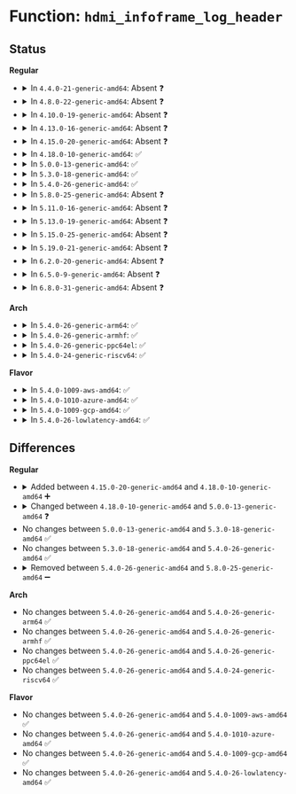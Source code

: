 # Function: <code>hdmi_infoframe_log_header</code>

## Status
<b>Regular</b>
<ul>
<li>
<details>
<summary>In <code>4.4.0-21-generic-amd64</code>: Absent ❓</summary>

```json
{
  "name": "hdmi_infoframe_log_header",
  "collision_type": "Unique Static",
  "inline_type": "Selective",
  "funcs": [
    {
      "addr": 18446744071583419328,
      "name": "hdmi_infoframe_log_header",
      "external": false,
      "loc": "drivers/video/hdmi.c:464",
      "file": "drivers/video/hdmi.c",
      "inline": "not declared, inlined",
      "caller_inline": [],
      "caller_func": [
        "drivers/video/hdmi.c:hdmi_infoframe_log",
        "drivers/video/hdmi.c:hdmi_infoframe_log",
        "drivers/video/hdmi.c:hdmi_infoframe_log",
        "drivers/video/hdmi.c:hdmi_infoframe_log"
      ]
    }
  ],
  "symbols": [
    {
      "addr": 18446744071583419328,
      "name": "hdmi_infoframe_log_header.isra.1",
      "section": ".text",
      "bind": "STB_LOCAL",
      "size": 72
    }
  ]
}
```
</details>
</li>
<li>
<details>
<summary>In <code>4.8.0-22-generic-amd64</code>: Absent ❓</summary>

```json
{
  "name": "hdmi_infoframe_log_header",
  "collision_type": "Unique Static",
  "inline_type": "Selective",
  "funcs": [
    {
      "addr": 18446744071583739280,
      "name": "hdmi_infoframe_log_header",
      "external": false,
      "loc": "drivers/video/hdmi.c:464",
      "file": "drivers/video/hdmi.c",
      "inline": "not declared, inlined",
      "caller_inline": [],
      "caller_func": [
        "drivers/video/hdmi.c:hdmi_infoframe_log",
        "drivers/video/hdmi.c:hdmi_infoframe_log",
        "drivers/video/hdmi.c:hdmi_infoframe_log",
        "drivers/video/hdmi.c:hdmi_infoframe_log"
      ]
    }
  ],
  "symbols": [
    {
      "addr": 18446744071583739280,
      "name": "hdmi_infoframe_log_header.isra.1",
      "section": ".text",
      "bind": "STB_LOCAL",
      "size": 72
    }
  ]
}
```
</details>
</li>
<li>
<details>
<summary>In <code>4.10.0-19-generic-amd64</code>: Absent ❓</summary>

```json
{
  "name": "hdmi_infoframe_log_header",
  "collision_type": "Unique Static",
  "inline_type": "Selective",
  "funcs": [
    {
      "addr": 18446744071583878816,
      "name": "hdmi_infoframe_log_header",
      "external": false,
      "loc": "drivers/video/hdmi.c:464",
      "file": "drivers/video/hdmi.c",
      "inline": "not declared, inlined",
      "caller_inline": [],
      "caller_func": [
        "drivers/video/hdmi.c:hdmi_infoframe_log",
        "drivers/video/hdmi.c:hdmi_infoframe_log",
        "drivers/video/hdmi.c:hdmi_infoframe_log",
        "drivers/video/hdmi.c:hdmi_infoframe_log"
      ]
    }
  ],
  "symbols": [
    {
      "addr": 18446744071583878816,
      "name": "hdmi_infoframe_log_header.isra.1",
      "section": ".text",
      "bind": "STB_LOCAL",
      "size": 72
    }
  ]
}
```
</details>
</li>
<li>
<details>
<summary>In <code>4.13.0-16-generic-amd64</code>: Absent ❓</summary>

```json
{
  "name": "hdmi_infoframe_log_header",
  "collision_type": "Unique Static",
  "inline_type": "Selective",
  "funcs": [
    {
      "addr": 18446744071583927440,
      "name": "hdmi_infoframe_log_header",
      "external": false,
      "loc": "drivers/video/hdmi.c:464",
      "file": "drivers/video/hdmi.c",
      "inline": "not declared, inlined",
      "caller_inline": [],
      "caller_func": [
        "drivers/video/hdmi.c:hdmi_infoframe_log",
        "drivers/video/hdmi.c:hdmi_infoframe_log",
        "drivers/video/hdmi.c:hdmi_infoframe_log",
        "drivers/video/hdmi.c:hdmi_infoframe_log"
      ]
    }
  ],
  "symbols": [
    {
      "addr": 18446744071583927440,
      "name": "hdmi_infoframe_log_header.isra.0",
      "section": ".text",
      "bind": "STB_LOCAL",
      "size": 72
    }
  ]
}
```
</details>
</li>
<li>
<details>
<summary>In <code>4.15.0-20-generic-amd64</code>: Absent ❓</summary>

```json
{
  "name": "hdmi_infoframe_log_header",
  "collision_type": "Unique Static",
  "inline_type": "Selective",
  "funcs": [
    {
      "addr": 18446744071584190144,
      "name": "hdmi_infoframe_log_header",
      "external": false,
      "loc": "drivers/video/hdmi.c:469",
      "file": "drivers/video/hdmi.c",
      "inline": "not declared, inlined",
      "caller_inline": [],
      "caller_func": [
        "drivers/video/hdmi.c:hdmi_infoframe_log",
        "drivers/video/hdmi.c:hdmi_infoframe_log",
        "drivers/video/hdmi.c:hdmi_infoframe_log",
        "drivers/video/hdmi.c:hdmi_infoframe_log"
      ]
    }
  ],
  "symbols": [
    {
      "addr": 18446744071584190144,
      "name": "hdmi_infoframe_log_header.isra.1",
      "section": ".text",
      "bind": "STB_LOCAL",
      "size": 72
    }
  ]
}
```
</details>
</li>
<li>
<details>
<summary>In <code>4.18.0-10-generic-amd64</code>: ✅</summary>

```c
void hdmi_infoframe_log_header(const char * level, struct device * dev, struct hdmi_any_infoframe * frame)
```

```json
{
  "name": "hdmi_infoframe_log_header",
  "collision_type": "Unique Static",
  "inline_type": "No",
  "funcs": [
    {
      "addr": 18446744071584410288,
      "name": "hdmi_infoframe_log_header",
      "external": false,
      "loc": "drivers/video/hdmi.c:472",
      "file": "drivers/video/hdmi.c",
      "inline": "seen, unknown",
      "caller_inline": [],
      "caller_func": [
        "drivers/video/hdmi.c:hdmi_infoframe_log",
        "drivers/video/hdmi.c:hdmi_infoframe_log",
        "drivers/video/hdmi.c:hdmi_infoframe_log",
        "drivers/video/hdmi.c:hdmi_infoframe_log"
      ]
    }
  ],
  "symbols": [
    {
      "addr": 18446744071584410288,
      "name": "hdmi_infoframe_log_header",
      "section": ".text",
      "bind": "STB_LOCAL",
      "size": 89
    }
  ]
}
```
</details>
</li>
<li>
<details>
<summary>In <code>5.0.0-13-generic-amd64</code>: ✅</summary>

```c
void hdmi_infoframe_log_header(const char * level, struct device * dev, const struct hdmi_any_infoframe * frame)
```

```json
{
  "name": "hdmi_infoframe_log_header",
  "collision_type": "Unique Static",
  "inline_type": "No",
  "funcs": [
    {
      "addr": 18446744071584506016,
      "name": "hdmi_infoframe_log_header",
      "external": false,
      "loc": "drivers/video/hdmi.c:845",
      "file": "drivers/video/hdmi.c",
      "inline": "seen, unknown",
      "caller_inline": [],
      "caller_func": [
        "drivers/video/hdmi.c:hdmi_infoframe_log",
        "drivers/video/hdmi.c:hdmi_infoframe_log",
        "drivers/video/hdmi.c:hdmi_infoframe_log",
        "drivers/video/hdmi.c:hdmi_infoframe_log"
      ]
    }
  ],
  "symbols": [
    {
      "addr": 18446744071584506016,
      "name": "hdmi_infoframe_log_header",
      "section": ".text",
      "bind": "STB_LOCAL",
      "size": 89
    }
  ]
}
```
</details>
</li>
<li>
<details>
<summary>In <code>5.3.0-18-generic-amd64</code>: ✅</summary>

```c
void hdmi_infoframe_log_header(const char * level, struct device * dev, const struct hdmi_any_infoframe * frame)
```

```json
{
  "name": "hdmi_infoframe_log_header",
  "collision_type": "Unique Static",
  "inline_type": "No",
  "funcs": [
    {
      "addr": 18446744071584705167,
      "name": "hdmi_infoframe_log_header",
      "external": false,
      "loc": "drivers/video/hdmi.c:998",
      "file": "drivers/video/hdmi.c",
      "inline": "seen, unknown",
      "caller_inline": [],
      "caller_func": [
        "drivers/video/hdmi.c:hdmi_infoframe_log",
        "drivers/video/hdmi.c:hdmi_infoframe_log",
        "drivers/video/hdmi.c:hdmi_infoframe_log",
        "drivers/video/hdmi.c:hdmi_infoframe_log",
        "drivers/video/hdmi.c:hdmi_infoframe_log"
      ]
    }
  ],
  "symbols": [
    {
      "addr": 18446744071584705167,
      "name": "hdmi_infoframe_log_header",
      "section": ".text",
      "bind": "STB_LOCAL",
      "size": 77
    }
  ]
}
```
</details>
</li>
<li>
<details>
<summary>In <code>5.4.0-26-generic-amd64</code>: ✅</summary>

```c
void hdmi_infoframe_log_header(const char * level, struct device * dev, const struct hdmi_any_infoframe * frame)
```

```json
{
  "name": "hdmi_infoframe_log_header",
  "collision_type": "Unique Static",
  "inline_type": "No",
  "funcs": [
    {
      "addr": 18446744071584840975,
      "name": "hdmi_infoframe_log_header",
      "external": false,
      "loc": "drivers/video/hdmi.c:998",
      "file": "drivers/video/hdmi.c",
      "inline": "seen, unknown",
      "caller_inline": [],
      "caller_func": [
        "drivers/video/hdmi.c:hdmi_infoframe_log",
        "drivers/video/hdmi.c:hdmi_infoframe_log",
        "drivers/video/hdmi.c:hdmi_infoframe_log",
        "drivers/video/hdmi.c:hdmi_infoframe_log",
        "drivers/video/hdmi.c:hdmi_infoframe_log"
      ]
    }
  ],
  "symbols": [
    {
      "addr": 18446744071584840975,
      "name": "hdmi_infoframe_log_header",
      "section": ".text",
      "bind": "STB_LOCAL",
      "size": 75
    }
  ]
}
```
</details>
</li>
<li>
<details>
<summary>In <code>5.8.0-25-generic-amd64</code>: Absent ❓</summary>

```json
{
  "name": "hdmi_infoframe_log_header",
  "collision_type": "Unique Static",
  "inline_type": "Selective",
  "funcs": [
    {
      "addr": 18446744071585536827,
      "name": "hdmi_infoframe_log_header",
      "external": false,
      "loc": "drivers/video/hdmi.c:994",
      "file": "drivers/video/hdmi.c",
      "inline": "not declared, inlined",
      "caller_inline": [],
      "caller_func": [
        "drivers/video/hdmi.c:hdmi_vendor_any_infoframe_log",
        "drivers/video/hdmi.c:hdmi_drm_infoframe_log",
        "drivers/video/hdmi.c:hdmi_audio_infoframe_log",
        "drivers/video/hdmi.c:hdmi_spd_infoframe_log",
        "drivers/video/hdmi.c:hdmi_avi_infoframe_log"
      ]
    }
  ],
  "symbols": [
    {
      "addr": 18446744071585536827,
      "name": "hdmi_infoframe_log_header.isra.0",
      "section": ".text",
      "bind": "STB_LOCAL",
      "size": 72
    }
  ]
}
```
</details>
</li>
<li>
<details>
<summary>In <code>5.11.0-16-generic-amd64</code>: Absent ❓</summary>

```json
{
  "name": "hdmi_infoframe_log_header",
  "collision_type": "Unique Static",
  "inline_type": "Selective",
  "funcs": [
    {
      "addr": 18446744071591421059,
      "name": "hdmi_infoframe_log_header",
      "external": false,
      "loc": "drivers/video/hdmi.c:998",
      "file": "drivers/video/hdmi.c",
      "inline": "not declared, inlined",
      "caller_inline": [],
      "caller_func": [
        "drivers/video/hdmi.c:hdmi_vendor_any_infoframe_log",
        "drivers/video/hdmi.c:hdmi_drm_infoframe_log",
        "drivers/video/hdmi.c:hdmi_audio_infoframe_log",
        "drivers/video/hdmi.c:hdmi_spd_infoframe_log",
        "drivers/video/hdmi.c:hdmi_avi_infoframe_log"
      ]
    }
  ],
  "symbols": [
    {
      "addr": 18446744071591421059,
      "name": "hdmi_infoframe_log_header.isra.0",
      "section": ".text",
      "bind": "STB_LOCAL",
      "size": 72
    }
  ]
}
```
</details>
</li>
<li>
<details>
<summary>In <code>5.13.0-19-generic-amd64</code>: Absent ❓</summary>

```json
{
  "name": "hdmi_infoframe_log_header",
  "collision_type": "Unique Static",
  "inline_type": "Selective",
  "funcs": [
    {
      "addr": 18446744071591362646,
      "name": "hdmi_infoframe_log_header",
      "external": false,
      "loc": "drivers/video/hdmi.c:998",
      "file": "drivers/video/hdmi.c",
      "inline": "not declared, inlined",
      "caller_inline": [],
      "caller_func": [
        "drivers/video/hdmi.c:hdmi_infoframe_log",
        "drivers/video/hdmi.c:hdmi_infoframe_log",
        "drivers/video/hdmi.c:hdmi_infoframe_log",
        "drivers/video/hdmi.c:hdmi_audio_infoframe_log",
        "drivers/video/hdmi.c:hdmi_avi_infoframe_log"
      ]
    }
  ],
  "symbols": [
    {
      "addr": 18446744071591362646,
      "name": "hdmi_infoframe_log_header.isra.0",
      "section": ".text",
      "bind": "STB_LOCAL",
      "size": 72
    }
  ]
}
```
</details>
</li>
<li>
<details>
<summary>In <code>5.15.0-25-generic-amd64</code>: Absent ❓</summary>

```json
{
  "name": "hdmi_infoframe_log_header",
  "collision_type": "Unique Static",
  "inline_type": "Selective",
  "funcs": [
    {
      "addr": 18446744071592392583,
      "name": "hdmi_infoframe_log_header",
      "external": false,
      "loc": "drivers/video/hdmi.c:998",
      "file": "drivers/video/hdmi.c",
      "inline": "not declared, inlined",
      "caller_inline": [],
      "caller_func": [
        "drivers/video/hdmi.c:hdmi_infoframe_log",
        "drivers/video/hdmi.c:hdmi_infoframe_log",
        "drivers/video/hdmi.c:hdmi_infoframe_log",
        "drivers/video/hdmi.c:hdmi_audio_infoframe_log",
        "drivers/video/hdmi.c:hdmi_avi_infoframe_log"
      ]
    }
  ],
  "symbols": [
    {
      "addr": 18446744071592392583,
      "name": "hdmi_infoframe_log_header.isra.0",
      "section": ".text",
      "bind": "STB_LOCAL",
      "size": 72
    }
  ]
}
```
</details>
</li>
<li>
<details>
<summary>In <code>5.19.0-21-generic-amd64</code>: Absent ❓</summary>

```json
{
  "name": "hdmi_infoframe_log_header",
  "collision_type": "Unique Static",
  "inline_type": "Selective",
  "funcs": [
    {
      "addr": 18446744071594257310,
      "name": "hdmi_infoframe_log_header",
      "external": false,
      "loc": "drivers/video/hdmi.c:998",
      "file": "drivers/video/hdmi.c",
      "inline": "not declared, inlined",
      "caller_inline": [],
      "caller_func": [
        "drivers/video/hdmi.c:hdmi_infoframe_log",
        "drivers/video/hdmi.c:hdmi_infoframe_log",
        "drivers/video/hdmi.c:hdmi_infoframe_log",
        "drivers/video/hdmi.c:hdmi_audio_infoframe_log",
        "drivers/video/hdmi.c:hdmi_avi_infoframe_log"
      ]
    }
  ],
  "symbols": [
    {
      "addr": 18446744071594257310,
      "name": "hdmi_infoframe_log_header.isra.0",
      "section": ".text",
      "bind": "STB_LOCAL",
      "size": 92
    }
  ]
}
```
</details>
</li>
<li>
<details>
<summary>In <code>6.2.0-20-generic-amd64</code>: Absent ❓</summary>

```json
{
  "name": "hdmi_infoframe_log_header",
  "collision_type": "Unique Static",
  "inline_type": "Full",
  "funcs": [
    {
      "addr": 18446744071588482149,
      "name": "hdmi_infoframe_log_header",
      "external": false,
      "loc": "drivers/video/hdmi.c:1042",
      "file": "drivers/video/hdmi.c",
      "inline": "not declared, inlined",
      "caller_inline": [
        "drivers/video/hdmi.c:hdmi_infoframe_log",
        "drivers/video/hdmi.c:hdmi_infoframe_log",
        "drivers/video/hdmi.c:hdmi_infoframe_log",
        "drivers/video/hdmi.c:hdmi_audio_infoframe_log",
        "drivers/video/hdmi.c:hdmi_avi_infoframe_log"
      ],
      "caller_func": []
    }
  ],
  "symbols": []
}
```
</details>
</li>
<li>
<details>
<summary>In <code>6.5.0-9-generic-amd64</code>: Absent ❓</summary>

```json
{
  "name": "hdmi_infoframe_log_header",
  "collision_type": "Unique Static",
  "inline_type": "Full",
  "funcs": [
    {
      "addr": 18446744071588761781,
      "name": "hdmi_infoframe_log_header",
      "external": false,
      "loc": "drivers/video/hdmi.c:1042",
      "file": "drivers/video/hdmi.c",
      "inline": "not declared, inlined",
      "caller_inline": [
        "drivers/video/hdmi.c:hdmi_infoframe_log",
        "drivers/video/hdmi.c:hdmi_infoframe_log",
        "drivers/video/hdmi.c:hdmi_infoframe_log",
        "drivers/video/hdmi.c:hdmi_audio_infoframe_log",
        "drivers/video/hdmi.c:hdmi_avi_infoframe_log"
      ],
      "caller_func": []
    }
  ],
  "symbols": []
}
```
</details>
</li>
<li>
<details>
<summary>In <code>6.8.0-31-generic-amd64</code>: Absent ❓</summary>

```json
{
  "name": "hdmi_infoframe_log_header",
  "collision_type": "Unique Static",
  "inline_type": "Full",
  "funcs": [
    {
      "addr": 18446744071589064997,
      "name": "hdmi_infoframe_log_header",
      "external": false,
      "loc": "drivers/video/hdmi.c:1042",
      "file": "drivers/video/hdmi.c",
      "inline": "not declared, inlined",
      "caller_inline": [
        "drivers/video/hdmi.c:hdmi_infoframe_log",
        "drivers/video/hdmi.c:hdmi_infoframe_log",
        "drivers/video/hdmi.c:hdmi_infoframe_log",
        "drivers/video/hdmi.c:hdmi_audio_infoframe_log",
        "drivers/video/hdmi.c:hdmi_avi_infoframe_log"
      ],
      "caller_func": []
    }
  ],
  "symbols": []
}
```
</details>
</li>
</ul>
<b>Arch</b>
<ul>
<li>
<details>
<summary>In <code>5.4.0-26-generic-arm64</code>: ✅</summary>

```c
void hdmi_infoframe_log_header(const char * level, struct device * dev, const struct hdmi_any_infoframe * frame)
```

```json
{
  "name": "hdmi_infoframe_log_header",
  "collision_type": "Unique Static",
  "inline_type": "No",
  "funcs": [
    {
      "addr": 18446603336497238392,
      "name": "hdmi_infoframe_log_header",
      "external": false,
      "loc": "drivers/video/hdmi.c:998",
      "file": "drivers/video/hdmi.c",
      "inline": "seen, unknown",
      "caller_inline": [],
      "caller_func": [
        "drivers/video/hdmi.c:hdmi_infoframe_log",
        "drivers/video/hdmi.c:hdmi_infoframe_log",
        "drivers/video/hdmi.c:hdmi_infoframe_log",
        "drivers/video/hdmi.c:hdmi_infoframe_log",
        "drivers/video/hdmi.c:hdmi_infoframe_log"
      ]
    }
  ],
  "symbols": [
    {
      "addr": 18446603336497238392,
      "name": "hdmi_infoframe_log_header",
      "section": ".text",
      "bind": "STB_LOCAL",
      "size": 144
    }
  ]
}
```
</details>
</li>
<li>
<details>
<summary>In <code>5.4.0-26-generic-armhf</code>: ✅</summary>

```c
void hdmi_infoframe_log_header(const char * level, struct device * dev, const struct hdmi_any_infoframe * frame)
```

```json
{
  "name": "hdmi_infoframe_log_header",
  "collision_type": "Unique Static",
  "inline_type": "No",
  "funcs": [
    {
      "addr": 3230424284,
      "name": "hdmi_infoframe_log_header",
      "external": false,
      "loc": "drivers/video/hdmi.c:998",
      "file": "drivers/video/hdmi.c",
      "inline": "seen, unknown",
      "caller_inline": [],
      "caller_func": [
        "drivers/video/hdmi.c:hdmi_infoframe_log",
        "drivers/video/hdmi.c:hdmi_infoframe_log",
        "drivers/video/hdmi.c:hdmi_infoframe_log",
        "drivers/video/hdmi.c:hdmi_infoframe_log",
        "drivers/video/hdmi.c:hdmi_infoframe_log"
      ]
    }
  ],
  "symbols": [
    {
      "addr": 3230424284,
      "name": "hdmi_infoframe_log_header",
      "section": ".text",
      "bind": "STB_LOCAL",
      "size": 112
    }
  ]
}
```
</details>
</li>
<li>
<details>
<summary>In <code>5.4.0-26-generic-ppc64el</code>: ✅</summary>

```c
void hdmi_infoframe_log_header(const char * level, struct device * dev, const struct hdmi_any_infoframe * frame)
```

```json
{
  "name": "hdmi_infoframe_log_header",
  "collision_type": "Unique Static",
  "inline_type": "No",
  "funcs": [
    {
      "addr": 13835058055291187364,
      "name": "hdmi_infoframe_log_header",
      "external": false,
      "loc": "drivers/video/hdmi.c:998",
      "file": "drivers/video/hdmi.c",
      "inline": "seen, unknown",
      "caller_inline": [],
      "caller_func": [
        "drivers/video/hdmi.c:hdmi_infoframe_log",
        "drivers/video/hdmi.c:hdmi_infoframe_log",
        "drivers/video/hdmi.c:hdmi_infoframe_log",
        "drivers/video/hdmi.c:hdmi_infoframe_log",
        "drivers/video/hdmi.c:hdmi_infoframe_log"
      ]
    }
  ],
  "symbols": [
    {
      "addr": 13835058055291187364,
      "name": "hdmi_infoframe_log_header",
      "section": ".text",
      "bind": "STB_LOCAL",
      "size": 132
    }
  ]
}
```
</details>
</li>
<li>
<details>
<summary>In <code>5.4.0-24-generic-riscv64</code>: ✅</summary>

```c
void hdmi_infoframe_log_header(const char * level, struct device * dev, const struct hdmi_any_infoframe * frame)
```

```json
{
  "name": "hdmi_infoframe_log_header",
  "collision_type": "Unique Static",
  "inline_type": "No",
  "funcs": [
    {
      "addr": 18446743936275776418,
      "name": "hdmi_infoframe_log_header",
      "external": false,
      "loc": "drivers/video/hdmi.c:998",
      "file": "drivers/video/hdmi.c",
      "inline": "seen, unknown",
      "caller_inline": [],
      "caller_func": [
        "drivers/video/hdmi.c:hdmi_infoframe_log",
        "drivers/video/hdmi.c:hdmi_infoframe_log",
        "drivers/video/hdmi.c:hdmi_infoframe_log",
        "drivers/video/hdmi.c:hdmi_infoframe_log",
        "drivers/video/hdmi.c:hdmi_infoframe_log"
      ]
    }
  ],
  "symbols": [
    {
      "addr": 18446743936275776418,
      "name": "hdmi_infoframe_log_header",
      "section": ".text",
      "bind": "STB_LOCAL",
      "size": 130
    }
  ]
}
```
</details>
</li>
</ul>
<b>Flavor</b>
<ul>
<li>
<details>
<summary>In <code>5.4.0-1009-aws-amd64</code>: ✅</summary>

```c
void hdmi_infoframe_log_header(const char * level, struct device * dev, const struct hdmi_any_infoframe * frame)
```

```json
{
  "name": "hdmi_infoframe_log_header",
  "collision_type": "Unique Static",
  "inline_type": "No",
  "funcs": [
    {
      "addr": 18446744071584792447,
      "name": "hdmi_infoframe_log_header",
      "external": false,
      "loc": "drivers/video/hdmi.c:998",
      "file": "drivers/video/hdmi.c",
      "inline": "seen, unknown",
      "caller_inline": [],
      "caller_func": [
        "drivers/video/hdmi.c:hdmi_infoframe_log",
        "drivers/video/hdmi.c:hdmi_infoframe_log",
        "drivers/video/hdmi.c:hdmi_infoframe_log",
        "drivers/video/hdmi.c:hdmi_infoframe_log",
        "drivers/video/hdmi.c:hdmi_infoframe_log"
      ]
    }
  ],
  "symbols": [
    {
      "addr": 18446744071584792447,
      "name": "hdmi_infoframe_log_header",
      "section": ".text",
      "bind": "STB_LOCAL",
      "size": 75
    }
  ]
}
```
</details>
</li>
<li>
<details>
<summary>In <code>5.4.0-1010-azure-amd64</code>: ✅</summary>

```c
void hdmi_infoframe_log_header(const char * level, struct device * dev, const struct hdmi_any_infoframe * frame)
```

```json
{
  "name": "hdmi_infoframe_log_header",
  "collision_type": "Unique Static",
  "inline_type": "No",
  "funcs": [
    {
      "addr": 18446744071584723231,
      "name": "hdmi_infoframe_log_header",
      "external": false,
      "loc": "drivers/video/hdmi.c:998",
      "file": "drivers/video/hdmi.c",
      "inline": "seen, unknown",
      "caller_inline": [],
      "caller_func": [
        "drivers/video/hdmi.c:hdmi_infoframe_log",
        "drivers/video/hdmi.c:hdmi_infoframe_log",
        "drivers/video/hdmi.c:hdmi_infoframe_log",
        "drivers/video/hdmi.c:hdmi_infoframe_log",
        "drivers/video/hdmi.c:hdmi_infoframe_log"
      ]
    }
  ],
  "symbols": [
    {
      "addr": 18446744071584723231,
      "name": "hdmi_infoframe_log_header",
      "section": ".text",
      "bind": "STB_LOCAL",
      "size": 75
    }
  ]
}
```
</details>
</li>
<li>
<details>
<summary>In <code>5.4.0-1009-gcp-amd64</code>: ✅</summary>

```c
void hdmi_infoframe_log_header(const char * level, struct device * dev, const struct hdmi_any_infoframe * frame)
```

```json
{
  "name": "hdmi_infoframe_log_header",
  "collision_type": "Unique Static",
  "inline_type": "No",
  "funcs": [
    {
      "addr": 18446744071584793871,
      "name": "hdmi_infoframe_log_header",
      "external": false,
      "loc": "drivers/video/hdmi.c:998",
      "file": "drivers/video/hdmi.c",
      "inline": "seen, unknown",
      "caller_inline": [],
      "caller_func": [
        "drivers/video/hdmi.c:hdmi_infoframe_log",
        "drivers/video/hdmi.c:hdmi_infoframe_log",
        "drivers/video/hdmi.c:hdmi_infoframe_log",
        "drivers/video/hdmi.c:hdmi_infoframe_log",
        "drivers/video/hdmi.c:hdmi_infoframe_log"
      ]
    }
  ],
  "symbols": [
    {
      "addr": 18446744071584793871,
      "name": "hdmi_infoframe_log_header",
      "section": ".text",
      "bind": "STB_LOCAL",
      "size": 75
    }
  ]
}
```
</details>
</li>
<li>
<details>
<summary>In <code>5.4.0-26-lowlatency-amd64</code>: ✅</summary>

```c
void hdmi_infoframe_log_header(const char * level, struct device * dev, const struct hdmi_any_infoframe * frame)
```

```json
{
  "name": "hdmi_infoframe_log_header",
  "collision_type": "Unique Static",
  "inline_type": "No",
  "funcs": [
    {
      "addr": 18446744071584898719,
      "name": "hdmi_infoframe_log_header",
      "external": false,
      "loc": "drivers/video/hdmi.c:998",
      "file": "drivers/video/hdmi.c",
      "inline": "seen, unknown",
      "caller_inline": [],
      "caller_func": [
        "drivers/video/hdmi.c:hdmi_infoframe_log",
        "drivers/video/hdmi.c:hdmi_infoframe_log",
        "drivers/video/hdmi.c:hdmi_infoframe_log",
        "drivers/video/hdmi.c:hdmi_infoframe_log",
        "drivers/video/hdmi.c:hdmi_infoframe_log"
      ]
    }
  ],
  "symbols": [
    {
      "addr": 18446744071584898719,
      "name": "hdmi_infoframe_log_header",
      "section": ".text",
      "bind": "STB_LOCAL",
      "size": 75
    }
  ]
}
```
</details>
</li>
</ul>

## Differences
<b>Regular</b>
<ul>
<li>
<details>
<summary>Added between <code>4.15.0-20-generic-amd64</code> and <code>4.18.0-10-generic-amd64</code> ➕</summary>

```c
void hdmi_infoframe_log_header(const char * level, struct device * dev, struct hdmi_any_infoframe * frame)
```
</details>
</li>
<li>
<details>
<summary>Changed between <code>4.18.0-10-generic-amd64</code> and <code>5.0.0-13-generic-amd64</code> ❓</summary>
<ul>
<li>
<b>Param type changed. </b>
<code>struct hdmi_any_infoframe * frame</code> ➡️ <code>const struct hdmi_any_infoframe * frame</code>
</li>
</ul>
</details>
</li>
<li>
No changes between <code>5.0.0-13-generic-amd64</code> and <code>5.3.0-18-generic-amd64</code> ✅
</li>
<li>
No changes between <code>5.3.0-18-generic-amd64</code> and <code>5.4.0-26-generic-amd64</code> ✅
</li>
<li>
<details>
<summary>Removed between <code>5.4.0-26-generic-amd64</code> and <code>5.8.0-25-generic-amd64</code> ➖</summary>

```c
void hdmi_infoframe_log_header(const char * level, struct device * dev, const struct hdmi_any_infoframe * frame)
```
</details>
</li>
</ul>
<b>Arch</b>
<ul>
<li>
No changes between <code>5.4.0-26-generic-amd64</code> and <code>5.4.0-26-generic-arm64</code> ✅
</li>
<li>
No changes between <code>5.4.0-26-generic-amd64</code> and <code>5.4.0-26-generic-armhf</code> ✅
</li>
<li>
No changes between <code>5.4.0-26-generic-amd64</code> and <code>5.4.0-26-generic-ppc64el</code> ✅
</li>
<li>
No changes between <code>5.4.0-26-generic-amd64</code> and <code>5.4.0-24-generic-riscv64</code> ✅
</li>
</ul>
<b>Flavor</b>
<ul>
<li>
No changes between <code>5.4.0-26-generic-amd64</code> and <code>5.4.0-1009-aws-amd64</code> ✅
</li>
<li>
No changes between <code>5.4.0-26-generic-amd64</code> and <code>5.4.0-1010-azure-amd64</code> ✅
</li>
<li>
No changes between <code>5.4.0-26-generic-amd64</code> and <code>5.4.0-1009-gcp-amd64</code> ✅
</li>
<li>
No changes between <code>5.4.0-26-generic-amd64</code> and <code>5.4.0-26-lowlatency-amd64</code> ✅
</li>
</ul>
